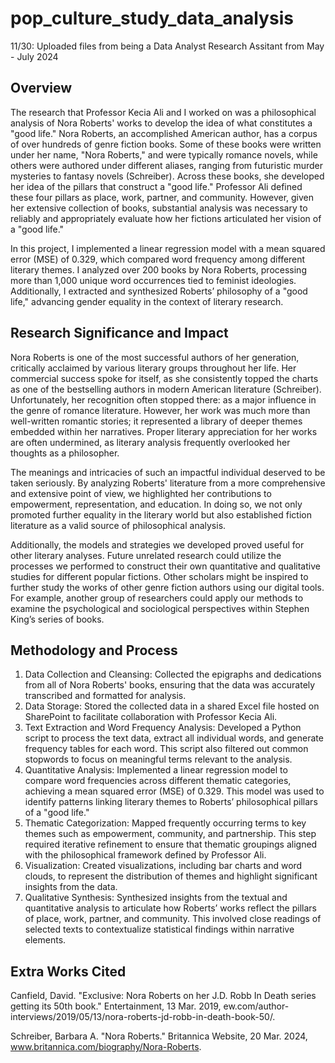 # pop_culture_study_data_analysis

11/30: Uploaded files from being a Data Analyst Research Assitant from May - July 2024

## Overview

The research that Professor Kecia Ali and I worked on was a philosophical analysis of Nora Roberts' works to develop the idea of what constitutes a "good life." Nora Roberts, an accomplished American author, has a corpus of over hundreds of genre fiction books. Some of these books were written under her name, "Nora Roberts," and were typically romance novels, while others were authored under different aliases, ranging from futuristic murder mysteries to fantasy novels (Schreiber). Across these books, she developed her idea of the pillars that construct a "good life." Professor Ali defined these four pillars as place, work, partner, and community. However, given her extensive collection of books, substantial analysis was necessary to reliably and appropriately evaluate how her fictions articulated her vision of a "good life."

In this project, I implemented a linear regression model with a mean squared error (MSE) of 0.329, which compared word frequency among different literary themes. I analyzed over 200 books by Nora Roberts, processing more than 1,000 unique word occurrences tied to feminist ideologies. Additionally, I extracted and synthesized Roberts’ philosophy of a "good life," advancing gender equality in the context of literary research.

## Research Significance and Impact

Nora Roberts is one of the most successful authors of her generation, critically acclaimed by various literary groups throughout her life. Her commercial success spoke for itself, as she consistently topped the charts as one of the bestselling authors in modern American literature (Schreiber). Unfortunately, her recognition often stopped there: as a major influence in the genre of romance literature. However, her work was much more than well-written romantic stories; it represented a library of deeper themes embedded within her narratives. Proper literary appreciation for her works are often undermined, as literary analysis frequently overlooked her thoughts as a philosopher.

The meanings and intricacies of such an impactful individual deserved to be taken seriously. By analyzing Roberts' literature from a more comprehensive and extensive point of view, we highlighted her contributions to empowerment, representation, and education. In doing so, we not only promoted further equality in the literary world but also established fiction literature as a valid source of philosophical analysis.

Additionally, the models and strategies we developed proved useful for other literary analyses. Future unrelated research could utilize the processes we performed to construct their own quantitative and qualitative studies for different popular fictions. Other scholars might be inspired to further study the works of other genre fiction authors using our digital tools. For example, another group of researchers could apply our methods to examine the psychological and sociological perspectives within Stephen King’s series of books.

## Methodology and Process

1. Data Collection and Cleansing: Collected the epigraphs and dedications from all of Nora Roberts' books, ensuring that the data was accurately transcribed and formatted for analysis.
2. Data Storage: Stored the collected data in a shared Excel file hosted on SharePoint to facilitate collaboration with Professor Kecia Ali.
3. Text Extraction and Word Frequency Analysis: Developed a Python script to process the text data, extract all individual words, and generate frequency tables for each word. This script also filtered out common stopwords to focus on meaningful terms relevant to the analysis.
4. Quantitative Analysis: Implemented a linear regression model to compare word frequencies across different thematic categories, achieving a mean squared error (MSE) of 0.329. This model was used to identify patterns linking literary themes to Roberts’ philosophical pillars of a "good life."
5. Thematic Categorization: Mapped frequently occurring terms to key themes such as empowerment, community, and partnership. This step required iterative refinement to ensure that thematic groupings aligned with the philosophical framework defined by Professor Ali.
6. Visualization: Created visualizations, including bar charts and word clouds, to represent the distribution of themes and highlight significant insights from the data.
7. Qualitative Synthesis: Synthesized insights from the textual and quantitative analysis to articulate how Roberts’ works reflect the pillars of place, work, partner, and community. This involved close readings of selected texts to contextualize statistical findings within narrative elements.

## Extra Works Cited

Canfield, David. "Exclusive: Nora Roberts on her J.D. Robb In Death series getting its 50th book." Entertainment, 13 Mar. 2019, ew.com/author-interviews/2019/05/13/nora-roberts-jd-robb-in-death-book-50/.

Schreiber, Barbara A. "Nora Roberts." Britannica Website, 20 Mar. 2024, www.britannica.com/biography/Nora-Roberts.
